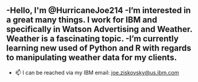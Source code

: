 -Hello, I'm @HurricaneJoe214
-I’m interested in a great many things. I work for IBM and specifically in Watson Advertising and Weather. Weather is a fascinating topic.
-I’m currently learning new used of Python and R with regards to manipulating weather data for my clients.
-
- 📫 I can be reached via my IBM email: joe.ziskovsky@us.ibm.com

<!---
HurricaneJoe214/HurricaneJoe214 is a ✨ special ✨ repository because its `README.md` (this file) appears on your GitHub profile.
You can click the Preview link to take a look at your changes.
--->

